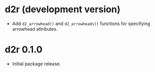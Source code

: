 # d2r (development version)

* Add `d2_arrowhead()` and `d2_arrowheads()` functions for specifying arrowhead attributes.

# d2r 0.1.0

* Initial package release.

